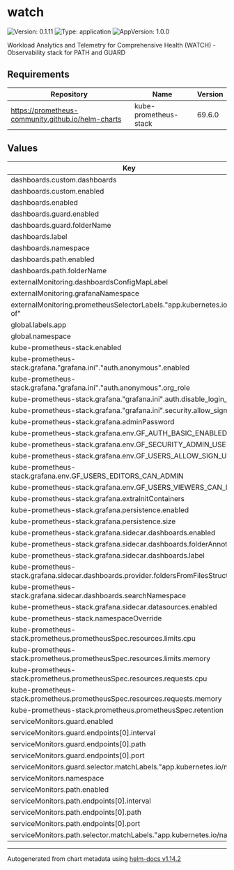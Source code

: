# watch

![Version: 0.1.11](https://img.shields.io/badge/Version-0.1.11-informational?style=flat-square) ![Type: application](https://img.shields.io/badge/Type-application-informational?style=flat-square) ![AppVersion: 1.0.0](https://img.shields.io/badge/AppVersion-1.0.0-informational?style=flat-square)

Workload Analytics and Telemetry for Comprehensive Health (WATCH) - Observability stack for PATH and GUARD

## Requirements

| Repository | Name | Version |
|------------|------|---------|
| https://prometheus-community.github.io/helm-charts | kube-prometheus-stack | 69.6.0 |

## Values

| Key | Type | Default | Description |
|-----|------|---------|-------------|
| dashboards.custom.dashboards | object | `{}` |  |
| dashboards.custom.enabled | bool | `false` |  |
| dashboards.enabled | bool | `true` |  |
| dashboards.guard.enabled | bool | `true` |  |
| dashboards.guard.folderName | string | `"GUARD"` |  |
| dashboards.label | string | `"grafana_dashboard"` |  |
| dashboards.namespace | string | `"monitoring"` |  |
| dashboards.path.enabled | bool | `true` |  |
| dashboards.path.folderName | string | `"PATH"` |  |
| externalMonitoring.dashboardsConfigMapLabel | string | `"grafana_dashboard"` |  |
| externalMonitoring.grafanaNamespace | string | `"monitoring"` |  |
| externalMonitoring.prometheusSelectorLabels."app.kubernetes.io/part-of" | string | `"watch-monitoring"` |  |
| global.labels.app | string | `"watch"` |  |
| global.namespace | string | `"monitoring"` |  |
| kube-prometheus-stack.enabled | bool | `true` |  |
| kube-prometheus-stack.grafana."grafana.ini"."auth.anonymous".enabled | bool | `false` |  |
| kube-prometheus-stack.grafana."grafana.ini"."auth.anonymous".org_role | string | `"Viewer"` |  |
| kube-prometheus-stack.grafana."grafana.ini".auth.disable_login_form | bool | `false` |  |
| kube-prometheus-stack.grafana."grafana.ini".security.allow_sign_up | bool | `false` |  |
| kube-prometheus-stack.grafana.adminPassword | string | `"admin"` |  |
| kube-prometheus-stack.grafana.env.GF_AUTH_BASIC_ENABLED | string | `"true"` |  |
| kube-prometheus-stack.grafana.env.GF_SECURITY_ADMIN_USER | string | `"admin"` |  |
| kube-prometheus-stack.grafana.env.GF_USERS_ALLOW_SIGN_UP | string | `"false"` |  |
| kube-prometheus-stack.grafana.env.GF_USERS_EDITORS_CAN_ADMIN | string | `"false"` |  |
| kube-prometheus-stack.grafana.env.GF_USERS_VIEWERS_CAN_EDIT | string | `"false"` |  |
| kube-prometheus-stack.grafana.extraInitContainers | list | `[]` |  |
| kube-prometheus-stack.grafana.persistence.enabled | bool | `true` |  |
| kube-prometheus-stack.grafana.persistence.size | string | `"5Gi"` |  |
| kube-prometheus-stack.grafana.sidecar.dashboards.enabled | bool | `true` |  |
| kube-prometheus-stack.grafana.sidecar.dashboards.folderAnnotation | string | `"grafana_folder"` |  |
| kube-prometheus-stack.grafana.sidecar.dashboards.label | string | `"grafana_dashboard"` |  |
| kube-prometheus-stack.grafana.sidecar.dashboards.provider.foldersFromFilesStructure | bool | `true` |  |
| kube-prometheus-stack.grafana.sidecar.dashboards.searchNamespace | string | `"ALL"` |  |
| kube-prometheus-stack.grafana.sidecar.datasources.enabled | bool | `true` |  |
| kube-prometheus-stack.namespaceOverride | string | `"monitoring"` |  |
| kube-prometheus-stack.prometheus.prometheusSpec.resources.limits.cpu | int | `1` |  |
| kube-prometheus-stack.prometheus.prometheusSpec.resources.limits.memory | string | `"1Gi"` |  |
| kube-prometheus-stack.prometheus.prometheusSpec.resources.requests.cpu | string | `"200m"` |  |
| kube-prometheus-stack.prometheus.prometheusSpec.resources.requests.memory | string | `"512Mi"` |  |
| kube-prometheus-stack.prometheus.prometheusSpec.retention | string | `"15d"` |  |
| serviceMonitors.guard.enabled | bool | `true` |  |
| serviceMonitors.guard.endpoints[0].interval | string | `"15s"` |  |
| serviceMonitors.guard.endpoints[0].path | string | `"/metrics"` |  |
| serviceMonitors.guard.endpoints[0].port | string | `"metrics"` |  |
| serviceMonitors.guard.selector.matchLabels."app.kubernetes.io/name" | string | `"guard"` |  |
| serviceMonitors.namespace | string | `"monitoring"` |  |
| serviceMonitors.path.enabled | bool | `true` |  |
| serviceMonitors.path.endpoints[0].interval | string | `"15s"` |  |
| serviceMonitors.path.endpoints[0].path | string | `"/metrics"` |  |
| serviceMonitors.path.endpoints[0].port | string | `"metrics"` |  |
| serviceMonitors.path.selector.matchLabels."app.kubernetes.io/name" | string | `"path"` |  |

----------------------------------------------
Autogenerated from chart metadata using [helm-docs v1.14.2](https://github.com/norwoodj/helm-docs/releases/v1.14.2)
